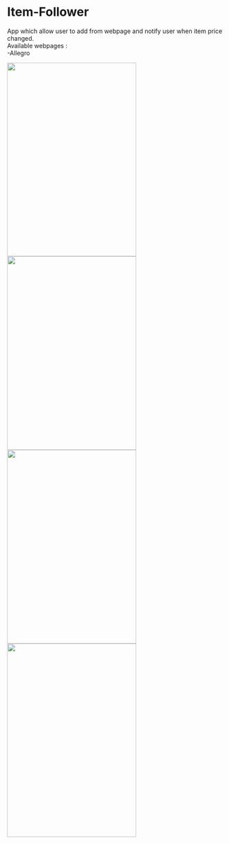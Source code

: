 # Item-Follower
App which allow user to add from webpage and notify user when item price changed.<br/>
Available webpages : <br/>
-Allegro


<img src="https://user-images.githubusercontent.com/38322422/75556842-3e20d500-5a3f-11ea-8e9b-28e54dedf6ef.png" width="300px" height="450px"/><img src="https://user-images.githubusercontent.com/38322422/75556896-5a247680-5a3f-11ea-87c3-123c516f97a3.png" width="300px" height="450px"/>
<img src="https://user-images.githubusercontent.com/38322422/75556898-5abd0d00-5a3f-11ea-961e-867251e019ff.png" width="300px" height="450px"/><img src="https://user-images.githubusercontent.com/38322422/75556902-5bee3a00-5a3f-11ea-8b22-6bc556259ac5.png" width="300px" height="450px"/>
